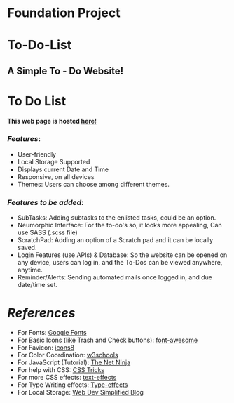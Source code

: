 # Foundation Project

# To-Do-List

## A Simple To - Do Website!

# To Do List


#### This web page is hosted [here!](https://github.com/AdityaKathar/TO-DO-List/)


### *Features*:

* User-friendly
* Local Storage Supported
* Displays current Date and Time
* Responsive, on all devices
* Themes: Users can choose among different themes.

### *Features to be added*:

* SubTasks: Adding subtasks to the enlisted tasks, could be an option.
* Neumorphic Interface: For the to-do's so, it looks more appealing, Can use SASS (.scss file)
* ScratchPad: Adding an option of a Scratch pad and it can be locally saved.
* Login Features (use APIs) & Database: So the website can be opened on any device, users can log in, and the To-Dos can be viewed anywhere, anytime.
* Reminder/Alerts: Sending automated mails once logged in, and due date/time set.

# *References*

* For Fonts: [Google Fonts](https://fonts.googleapis.com/css2?family=Work+Sans:wght@300&display=swap)
* For Basic Icons (like Trash and Check buttons): [font-awesome](https://fontawesome.com)
* For Favicon: [icons8](https://icons8.com/icons/)
* For Color Coordination: [w3schools](https://www.w3schools.com/colors/colors_mixer.asp?colorbottom=000000&colortop=FFFFFF)
* For JavaScript (Tutorial): [The Net Ninja](https://www.youtube.com/playlist?list=PL4cUxeGkcC9i9Ae2D9Ee1RvylH38dKuET)
* For help with CSS: [CSS Tricks](https://css-tricks.com/)
* For more CSS effects: [text-effects](https://speckyboy.com/underline-text-effects-css/)
* For Type Writing effects: [Type-effects](https://usefulangle.com/post/85/css-typewriter-animation)
* For Local Storage: [Web Dev Simplified Blog](https://blog.webdevsimplified.com/2020-08/cookies-localStorage-sessionStorage/)

 
 

